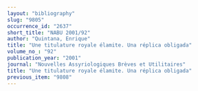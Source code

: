 ```yaml
---
layout: "bibliography"
slug: "9805"
occurrence_id: "2637"
short_title: "NABU 2001/92"
author: "Quintana, Enrique"
title: "Une titulature royale élamite. Una réplica obligada"
volume_no_: "92"
publication_year: "2001"
journal: "Nouvelles Assyriologiques Brèves et Utilitaires"
title: "Une titulature royale élamite. Una réplica obligada"
previous_item: "9808"
---
```

